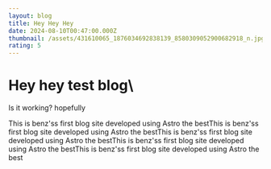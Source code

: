 ```yaml
---
layout: blog
title: Hey Hey Hey
date: 2024-08-10T00:47:00.000Z
thumbnail: /assets/431610065_1876034692838139_8580309052900682918_n.jpg
rating: 5
---
```

# **Hey hey test blog**\
Is it working? hopefully

This is benz'ss first blog site developed using Astro the bestThis is benz'ss first blog site developed using Astro the bestThis is benz'ss first blog site developed using Astro the bestThis is benz'ss first blog site developed using Astro the bestThis is benz'ss first blog site developed using Astro the best
